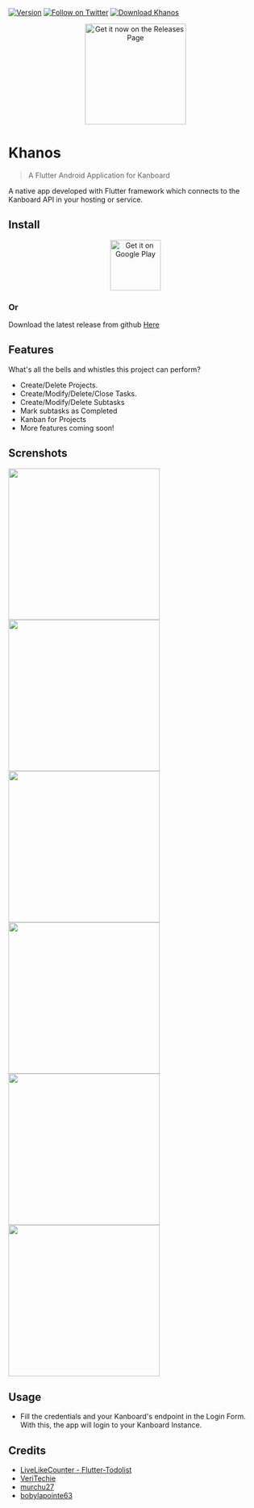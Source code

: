 [![Version](https://img.shields.io/badge/version-v1.1.5-red)](https://github.com/Jeoxs/khanos/releases/latest)
[![Follow on Twitter](https://img.shields.io/badge/twitter-@thejoseaponte-blue.svg)](https://twitter.com/thejoseaponte)
[![Download Khanos](https://img.shields.io/badge/download-khanos-green)](https://github.com/Jeoxs/khanos/releases)

[<p align="center"><img src="https://user-images.githubusercontent.com/1626493/127225979-9abab89f-0adb-468c-bce5-deaeeffce56b.png"
      alt="Get it now on the Releases Page"
      height="200"></p>](https://github.com/Jeoxs/khanos/releases)

# Khanos
> A Flutter Android Application for Kanboard

A native app developed with Flutter framework which connects to the Kanboard API in your hosting or service.

## Install
<p align="center"><a href="https://play.google.com/store/apps/details?id=com.gojaponte.khanos&pcampaignid=pcampaignidMKT-Other-global-all-co-prtnr-py-PartBadge-Mar2515-1" target="_blank"><img alt='Get it on Google Play' src="https://play.google.com/intl/es-419/badges/static/images/badges/en_badge_web_generic.png"
      alt="Get it now on the Releases Page"
      height="100"></a></p>
      
### Or 

Download the latest release from github [Here](https://github.com/Jeoxs/khanos/releases)

## Features

What's all the bells and whistles this project can perform?
* Create/Delete Projects.
* Create/Modify/Delete/Close Tasks.
* Create/Modify/Delete Subtasks
* Mark subtasks as Completed
* Kanban for Projects
* More features coming soon!

## Screnshots

<a href="https://user-images.githubusercontent.com/1626493/125201147-d0440a80-e23b-11eb-906e-3e7bd0153810.jpg"><img src="https://user-images.githubusercontent.com/1626493/125201147-d0440a80-e23b-11eb-906e-3e7bd0153810.jpg" height="300"></img></a>
<a href="https://user-images.githubusercontent.com/1626493/125201148-d0dca100-e23b-11eb-80ab-7e0b8cedc9a2.jpg"><img src="https://user-images.githubusercontent.com/1626493/125201148-d0dca100-e23b-11eb-80ab-7e0b8cedc9a2.jpg" height="300"></img></a>
<a href="https://user-images.githubusercontent.com/1626493/125201149-d1753780-e23b-11eb-8598-da514c78f9f7.jpg"><img src="https://user-images.githubusercontent.com/1626493/125201149-d1753780-e23b-11eb-8598-da514c78f9f7.jpg" height="300"></img></a>
<a href="https://user-images.githubusercontent.com/1626493/125201152-d20dce00-e23b-11eb-84ab-26e2ca45dec8.jpg"><img src="https://user-images.githubusercontent.com/1626493/125201152-d20dce00-e23b-11eb-84ab-26e2ca45dec8.jpg" height="300"></img></a>
<a href="https://user-images.githubusercontent.com/1626493/125201151-d20dce00-e23b-11eb-825c-20b6cf3bbca6.jpg"><img src="https://user-images.githubusercontent.com/1626493/125201151-d20dce00-e23b-11eb-825c-20b6cf3bbca6.jpg" height="300"></img></a>
<a href="https://user-images.githubusercontent.com/1626493/125201150-d1753780-e23b-11eb-81bd-104ec25cc0c0.jpg"><img src="https://user-images.githubusercontent.com/1626493/125201150-d1753780-e23b-11eb-81bd-104ec25cc0c0.jpg" height="300"></img></a>

## Usage
* Fill the credentials and your Kanboard's endpoint in the Login Form. With this, the app will login to your Kanboard Instance.
## Credits
* [LiveLikeCounter - Flutter-Todolist]
* [VeriTechie]
* [murchu27]
* [bobylapointe63]


[LiveLikeCounter - Flutter-Todolist]: https://github.com/LiveLikeCounter/Flutter-Todolist
[VeriTechie]: https://github.com/VeroMoreno
[murchu27]: https://github.com/murchu27
[bobylapointe63]: https://github.com/bobylapointe63
